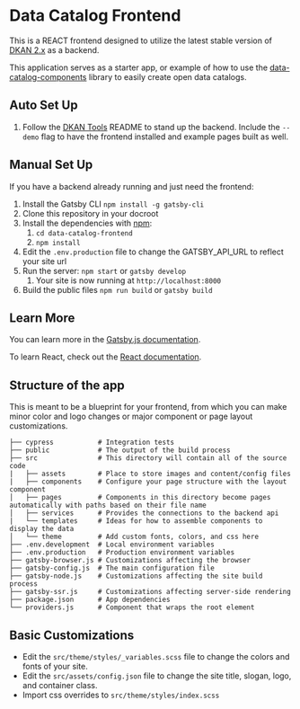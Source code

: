 # Data Catalog Frontend

This is a REACT frontend designed to utilize the latest stable version of [DKAN 2.x](https://github.com/GetDKAN/dkan) as a backend.

This application serves as a starter app, or example of how to use the [data-catalog-components](https://github.com/GetDKAN/data-catalog-components) library to easily create open data catalogs.


## Auto Set Up
1) Follow the [DKAN Tools](https://github.com/GetDKAN/dkan-tools) README to stand up the backend. Include the `--demo` flag to have the frontend installed and example pages built as well.

## Manual Set Up
If you have a backend already running and just need the frontend:

1) Install the Gatsby CLI ``npm install -g gatsby-cli``
1) Clone this repository in your docroot
1) Install the dependencies with [npm](https://www.npmjs.com/):
   1) ``cd data-catalog-frontend``
   1) ``npm install``
1) Edit the `.env.production` file to change the GATSBY_API_URL to reflect your site url
1) Run the server: ``npm start`` or ``gatsby develop``
   1) Your site is now running at ``http://localhost:8000``
1) Build the public files ``npm run build`` or ``gatsby build``


## Learn More

You can learn more in the [Gatsby.js documentation](https://www.gatsbyjs.org/docs).

To learn React, check out the [React documentation](https://reactjs.org/).

## Structure of the app

This is meant to be a blueprint for your frontend, from which you can make minor color and logo changes or major component or page layout customizations.

    ├── cypress           # Integration tests
    ├── public            # The output of the build process
    ├── src               # This directory will contain all of the source code
    |   ├── assets        # Place to store images and content/config files
    |   ├── components    # Configure your page structure with the layout component
    │   ├── pages         # Components in this directory become pages automatically with paths based on their file name
    │   ├── services      # Provides the connections to the backend api
    |   └── templates     # Ideas for how to assemble components to display the data
    │   └── theme         # Add custom fonts, colors, and css here
    ├── .env.development  # Local environment variables
    ├── .env.production   # Production environment variables
    ├── gatsby-browser.js # Customizations affecting the browser
    ├── gatsby-config.js  # The main configuration file
    ├── gatsby-node.js    # Customizations affecting the site build process
    ├── gatsby-ssr.js     # Customizations affecting server-side rendering
    ├── package.json      # App dependencies
    └── providers.js      # Component that wraps the root element

## Basic Customizations

- Edit the `src/theme/styles/_variables.scss` file to change the colors and fonts of your site.
- Edit the `src/assets/config.json` file to change the site title, slogan, logo, and container class.
- Import css overrides to `src/theme/styles/index.scss`

